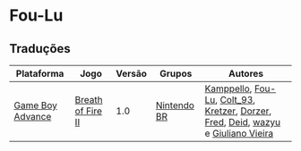 # Fou-Lu

## Traduções

| Plataforma | Jogo | Versão | Grupos | Autores |
| ----------- | ----------- | ----------- | ----------- | ----------- |
| [Game Boy Advance](../../traducoes/game-boy-advance/) | [Breath of Fire II](../../traducoes/game-boy-advance/breath-of-fire-ii_kamppello-et-al/) | 1.0 | [Nintendo BR](../../grupos/nintendo-br/) | [Kamppello](../../autores/kamppello/), [Fou\-Lu](../../autores/fou-lu/), [Colt\_93](../../autores/colt_93/), [Kretzer](../../autores/kretzer/), [Dorzer](../../autores/dorzer/), [Fred](../../autores/fred/), [Deid](../../autores/deid/), [wazyu](../../autores/wazyu/) e [Giuliano Vieira](../../autores/giuliano-vieira/) |